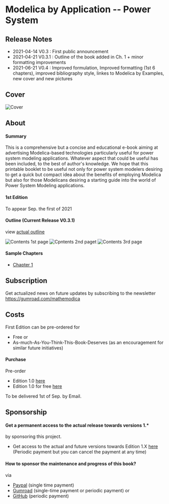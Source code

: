 # Modelica by Application -- Power System 

## Release Notes 

- 2021-04-14 V0.3   : First public announcement 
- 2021-04-21 V0.3.1 : Outline of the book added in Ch. 1 + minor formatting improvements  
- 2021-06-21 V0.4   : Improved formulation, Improved formatting (1st 6 chapters), improved bibliography style, linkes to Modelica by Examples, new cover and new pictures  

## Cover

![Cover](MPSCoverActual.png)

## About 

#### Summary 

This is a comprehensive but a concise and educational e-book aiming at advertising Modelica-based technologies particularly useful for power system modeling applications. Whatever aspect that could be useful has been included, to the best of author's knowledge. We hope that this printable booklet to be useful not only for power system modelers desiring to get a quick but compact idea about the benefits of employing Modelica but also for those Modelicans desiring a starting guide into the world of Power System Modeling applications.  

#### 1st Edition

To appear Sep. the first of 2021

#### Outline (Current Release V0.3.1)

view [actual outline](https://github.com/Mathemodica/ModelicaPowerSystemBook/blob/main/ModelicaPowerSys-outline.pdf)

![Contents 1st page](https://github.com/Mathemodica/ModelicaPowerSystemBook/blob/main/ContentsIActual.png)
![Cpntents 2nd paget](https://github.com/Mathemodica/ModelicaPowerSystemBook/blob/main/ContentsIIActual.png)
![Contents 3rd page](https://github.com/Mathemodica/ModelicaPowerSystemBook/blob/main/ContentsIIIActual.png)

#### Sample Chapters 

- [Chapter 1](https://github.com/Mathemodica/ModelicaPowerSystemBook/blob/main/samples/MPS_ActualVersion_Towards1.0-Ch1.pdf)

## Subscription 

Get actualized news on future updates by subscribing to the newsletter https://gumroad.com/mathemodica

## Costs 

First Edition can be pre-ordered for 

* Free or 
* As-much-As-You-Think-This-Book-Deserves (as an encouragement for similar future initiatives) 

#### Purchase

Pre-order 
- Edition 1.0 [here](https://gum.co/mathemodica-powsys)
- Edition 1.0 for free [here](https://gum.co/mathemodica-powsys-free) 

To be delivered 1st of Sep. by Email.

## Sponsorship 

#### Get a permanent access to the actual release towards versions 1.*   

by sponsoring this project. 

- Get access to the actual and future versions towards Edition 1.X [here](https://gum.co/mathemodica-powsys-sponsorship) (Periodic payment but you can cancel the payment at any time)

#### How to sponsor the maintenance and progress of this book? 

via 
- [Paypal](https://www.paypal.com/paypalme/mathemodica) (single time payment) 
- [Gumroad](https://gum.co/mathemodica-powsys-sponsorship) (single-time payment or periodic payment)
or
- [GitHub](https://github.com/sponsors/AtiyahElsheikh) (periodic payment)  
